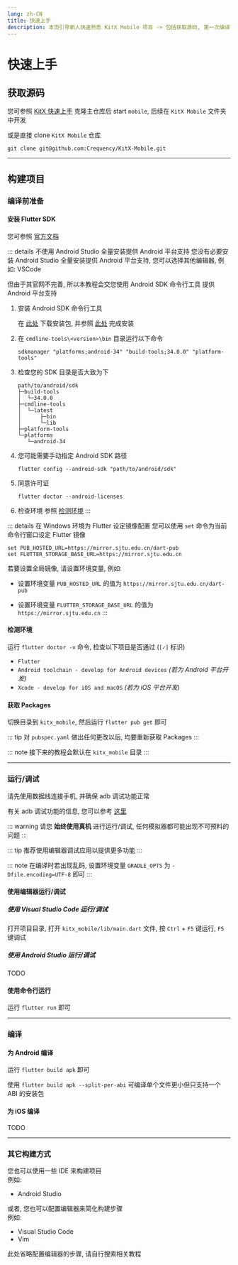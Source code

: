 ```yaml
---
lang: zh-CN
title: 快速上手
description: 本页引导新人快速熟悉 KitX Mobile 项目 -> 包括获取源码, 第一次编译等 ...
---
```


# 快速上手

## 获取源码

您可参照 [KitX 快速上手](/guide/getting-started.md) 克隆主仓库后 start `mobile`, 后续在 `KitX Mobile` 文件夹中开发

或是直接 clone `KitX Mobile` 仓库

```shell
git clone git@github.com:Crequency/KitX-Mobile.git
```

---

## 构建项目

### 编译前准备

#### 安装 Flutter SDK

您可参照 [官方文档](https://flutter.cn/docs/get-started/install)

::: details 不使用 Android Studio 全量安装提供 Android 平台支持
您没有必要安装 Android Studio 全量安装提供 Android 平台支持, 您可以选择其他编辑器, 例如: VSCode

但由于其官网不完善, 所以本教程会交您使用 Android SDK 命令行工具 提供 Android 平台支持

1. 安装 Android SDK 命令行工具
   
   在 [此处](https://developer.android.com/studio#command-tools) 下载安装包, 并参照 [此处](https://developer.android.com/studio/command-line/sdkmanager?hl=zh-cn) 完成安装

2. 在 `cmdline-tools\<version>\bin` 目录运行以下命令
   ```shell
   sdkmanager "platforms;android-34" "build-tools;34.0.0" "platform-tools"
   ```

3. 检查您的 SDK 目录是否大致为下
   ```
   path/to/android/sdk
   ├─build-tools
   │  └─34.0.0
   ├─cmdline-tools
   │  └─latest
   │      ├─bin
   │      └─lib
   ├─platform-tools
   └─platforms
      └─android-34
    ```

4. 您可能需要手动指定 Android SDK 路径
   ```shell
   flutter config --android-sdk "path/to/android/sdk"
   ```

5. 同意许可证
   ```shell
   flutter doctor --android-licenses
   ```

6. 检查环境
   参照 [检测环境](#检测环境)
:::


::: details 在 Windows 环境为 Flutter 设定镜像配置
您可以使用 `set` 命令为当前命令行窗口设定 Flutter 镜像

```
set PUB_HOSTED_URL=https://mirror.sjtu.edu.cn/dart-pub
set FLUTTER_STORAGE_BASE_URL=https://mirror.sjtu.edu.cn
```

若要设置全局镜像, 请设置环境变量, 例如: 

- 设置环境变量  `PUB_HOSTED_URL` 的值为 `https://mirror.sjtu.edu.cn/dart-pub`

- 设置环境变量 `FLUTTER_STORAGE_BASE_URL` 的值为 `https://mirror.sjtu.edu.cn`
:::

#### 检测环境

运行 `flutter doctor -v` 命令, 检查以下项目是否通过 (`[✓]` 标识)

- `Flutter`
- `Android toolchain - develop for Android devices`  *(若为 Android 平台开发)*
- `Xcode - develop for iOS and macOS`                *(若为 iOS 平台开发)*

#### 获取 Packages

切换目录到 `kitx_mobile`, 然后运行 `flutter pub get` 即可

::: tip
对 `pubspec.yaml` 做出任何更改以后, 均要重新获取 Packages
:::

::: note
接下来的教程会默认在 `kitx_mobile` 目录
:::

---

### 运行/调试

请先使用数据线连接手机, 并确保 adb 调试功能正常

有关 adb 调试功能的信息, 您可以参考 [这里](https://developer.android.google.cn/studio/command-line/adb?hl=zh-cn)

::: warning
请您 **始终使用真机** 进行运行/调试, 任何模拟器都可能出现不可预料的问题
:::

::: tip
推荐使用编辑器调试应用以提供更多功能
:::

::: note
在编译时若出现乱码, 设置环境变量 `GRADLE_OPTS` 为 `-Dfile.encoding=UTF-8` 即可
:::

#### 使用编辑器运行/调试

##### 使用 Visual Studio Code 运行/调试

打开项目目录, 打开 `kitx_mobile/lib/main.dart` 文件, 按 `Ctrl` + `F5` 键运行, `F5` 键调试

##### 使用 Android Studio 运行/调试

TODO

#### 使用命令行运行

运行 `flutter run` 即可

---

### 编译

#### 为 Android 编译

运行 `flutter build apk` 即可

使用 `flutter build apk --split-per-abi` 可编译单个文件更小但只支持一个 ABI 的安装包

#### 为 iOS 编译

TODO

---

### 其它构建方式

您也可以使用一些 IDE 来构建项目  
例如:
- Android Studio

或者, 您也可以配置编辑器来简化构建步骤  
例如:
- Visual Studio Code
- Vim

此处省略配置编辑器的步骤, 请自行搜索相关教程
